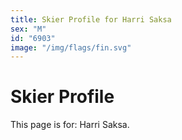 ```yaml
---
title: Skier Profile for Harri Saksa
sex: "M"
id: "6903"
image: "/img/flags/fin.svg" 
---
```


# Skier Profile

This page is for: Harri Saksa.
    